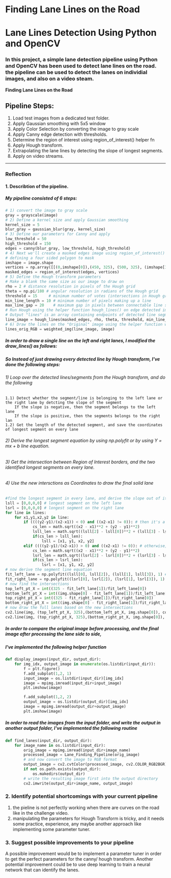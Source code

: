 # **Finding Lane Lines on the Road** 

# **Lane Lines Detection Using Python and OpenCV** 
### In this project, a simple lane detection pipeline using Python and OpenCV has been used to detect lane lines on the road. the pipeline can be used to detect the lanes on individial images, and also on a video steam. 

**Finding Lane Lines on the Road**

Pipeline Steps:
----------------
1. Load test images from a dedicated test folder.
2. Apply Gaussian smoothing with 5x5 window
2. Apply Color Selection by converting the image to gray scale
3. Apply Canny edge detection with thresholds. 
4. Determine the region of interest using region_of_interest() helper fn
5. Apply Hough transform.
6. Extrapolating the lane lines by detecting the slope of longest segments. 
7. Apply on video streams.


[//]: # (Image References)

[image1]: ./examples/grayscale.jpg "Grayscale"

---

### Reflection

#### 1. Describtion of the pipeline. 
##### My pipeline consisted of 6 steps: 

```python
# 1) convert the image to gray scale
gray = grayscale(image)
# 2) Define a kernel size and apply Gaussian smoothing
kernel_size = 5
blur_gray = gaussian_blur(gray, kernel_size)
# 3) Define our parameters for Canny and apply
low_threshold = 50
high_threshold = 150
edges = canny(blur_gray, low_threshold, high_threshold)
# 4) Next we'll create a masked edges image using region_of_interest() helper function
# defining a four sided polygon to mask
imshape = image.shape
vertices = np.array([[(0,imshape[0]),(450, 325), (500, 325), (imshape[1],imshape[0])]], dtype=np.int32)    
masked_edges = region_of_interest(edges, vertices)
# 5) Define the Hough transform parameters
# Make a blank the same size as our image to draw on
rho = 2 # distance resolution in pixels of the Hough grid
theta = np.pi/180 # angular resolution in radians of the Hough grid
threshold = 15     # minimum number of votes (intersections in Hough grid cell)
min_line_length = 10 # minimum number of pixels making up a line
max_line_gap = 20    # maximum gap in pixels between connectable line segments
# Run Hough using the helper function hough_lines() on edge detected image
# Output "lines" is an array containing endpoints of detected line segments
line_image = hough_lines(masked_edges, rho, theta, threshold, min_line_length, max_line_gap)
# 6) Draw the lines on the "Original" image using the helper function weighted_img()
lines_orig_RGB = weighted_img(line_image, image)
```

##### In order to draw a single line on the left and right lanes, I modified the draw_lines() as follows: 
##### So Instead of just drawing every detected line by Hough transform, I've done the following steps: 
###### 1) Loop over the detected lines/segments from the Hough transform, and do the following
    1.1) Detect whether the segment/line is belonging to the left lane or the right lane by detcting the slope of the segment
        If the slope is negative, then the segment belongs to the left lane
        If the slope is positive, then the segments belongs to the right lan
    1.2) Get the length of the detected segment, and save the coordinates of longest segment on every lane
###### 2) Derive the longest segment equation by using np.polyfit or by using Y = mx + b line equation. 
###### 3) Get the intersection between Region of Interest borders, and the two identified longest segments on every lane.
###### 4) Use the new intersctions as Coordinates to draw the final solid lane 
```python
#find the longest segment in every lane, and derive the slope out of it
lsll = [0,0,0,0] # longest segment on the left lane
lsrl = [0,0,0,0] # longest segment on the right lane
for line in lines:
    for x1,y1,x2,y2 in line:
        if ((((y2-y1)/(x2-x1)) < 0) and ((x2-x1) != 0)): # then it's a negative slope, Thus it's  left lane segment
            cs_len = math.sqrt((x2 - x1)**2 + (y2 - y1)**2)
            lsll_len = math.sqrt((lsll[2] - lsll[0])**2 + (lsll[3] - lsll[1])**2)
            if(cs_len > lsll_len):
                lsll = [x1, y1, x2, y2]
        elif ((((y2-y1)/(x2-x1)) > 0) and ((x2-x1) != 0)): # otherwise, it's a positive slope, i.e. its's right lane segment
            cs_len = math.sqrt((x2 - x1)**2 + (y2 - y1)**2)
            lsrl_len = math.sqrt((lsrl[2] - lsrl[0])**2 + (lsrl[3] - lsrl[1])**2)
            if(cs_len > lsrl_len):
                lsrl = [x1, y1, x2, y2]
# now derive the segment line equation
fit_left_lane = np.polyfit((lsll[0], lsll[2]), (lsll[1], lsll[3]), 1) # left lane
fit_right_lane = np.polyfit((lsrl[0], lsrl[2]), (lsrl[1], lsrl[3]), 1) # right lane
# now find the intersections
top_left_pt_X = int((325 - fit_left_lane[1])/fit_left_lane[0])
bottom_left_pt_X = int((img.shape[0] - fit_left_lane[1])/fit_left_lane[0])
top_right_pt_X = int((325 - fit_right_lane[1])/fit_right_lane[0])
bottom_right_pt_X = int((img.shape[0] - fit_right_lane[1])/fit_right_lane[0])
# now draw the full lanes based on the new intersections 
cv2.line(img, (top_left_pt_X, 325),(bottom_left_pt_X, img.shape[0]), color, thickness=5) # left lane 
cv2.line(img, (top_right_pt_X, 325),(bottom_right_pt_X, img.shape[0]), color, thickness=5) # right lane
```

##### In order to compare the original image before processing, and the final image after processing the lane side to side,
##### I've implemented the following helper function 
```python
def display_images(input_dir, output_dir): 
    for img_idx, output_image in enumerate(os.listdir(input_dir)):
        f = plt.figure()
        f.add_subplot(1,2, 1)
        input_image = os.listdir(input_dir)[img_idx]
        image = mpimg.imread(input_dir+input_image)
        plt.imshow(image)

        f.add_subplot(1,2, 2)
        output_image = os.listdir(output_dir)[img_idx]
        image = mpimg.imread(output_dir+output_image)
        plt.imshow(image)
```
##### In order to read the images from the input folder, and write the output in another output folder, I've implemented the following routine
```python
def find_lanes(input_dir, output_dir):
    for image_name in os.listdir(input_dir): 
        orig_image = mpimg.imread(input_dir+image_name)
        processed_image = Lane_Finding_Pipeline(orig_image)
        # and now convert the image to RGB format         
        output_image = cv2.cvtColor(processed_image, cv2.COLOR_RGB2BGR)
        if not os.path.exists(output_dir):
            os.makedirs(output_dir)
        # write the resulting image first into the output directory 
        cv2.imwrite(output_dir+image_name, output_image)
```

### 2. Identify potential shortcomings with your current pipeline

1) the pieline is not perfectly working when there are curves on the road like in the challenge video. 
2) manipulating the parameters for Hough Transform is tricky, and it needs some practice, experience, any maybe another approach like 
implementing some parameter tuner. 

### 3. Suggest possible improvements to your pipeline

A possible improvement would be to implement a parameter tuner in order to get the perfect parameters for the canny/ hough transform. 
Another potential improvement could be to use deep learning to train a neural network that can identify the lanes. 
